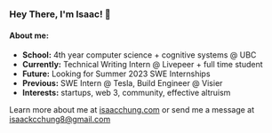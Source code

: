 ### Hey There, I'm Isaac! 👋

#### About me:
- **School:** 4th year computer science + cognitive systems @ UBC
- **Currently:** Technical Writing Intern @ Livepeer + full time student
- **Future:** Looking for Summer 2023 SWE Internships
- **Previous:** SWE Intern @ Tesla, Build Engineer @ Visier
- **Interests:** startups, web 3, community, effective altruism

Learn more about me at [isaacchung.com](https://isaacchung.com) or send me a message at isaackcchung8@gmail.com
